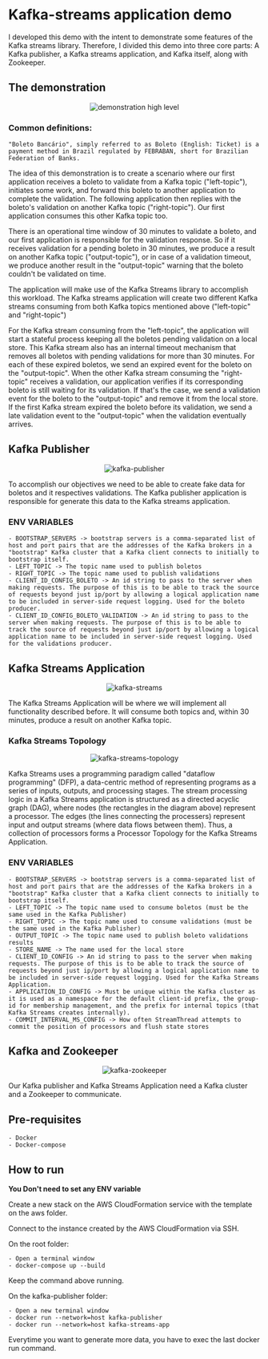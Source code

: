 # Kafka-streams application demo

I developed this demo with the intent to demonstrate some features of the Kafka streams library. Therefore, I divided this demo into three core parts: A Kafka publisher, a Kafka streams application, and Kafka itself, along with Zookeeper.

## The demonstration

<div style="text-align:center"><img src="./misc/images/demonstration-high-level.png" alt="demonstration high level"/></div>

### Common definitions:
    "Boleto Bancário", simply referred to as Boleto (English: Ticket) is a payment method in Brazil regulated by FEBRABAN, short for Brazilian Federation of Banks.

The idea of this demonstration is to create a scenario where our first application receives a boleto to validate from a Kafka topic ("left-topic"), initiates some work, and forward this boleto to another application to complete the validation. The following application then replies with the boleto's validation on another Kafka topic ("right-topic"). Our first application consumes this other Kafka topic too.

There is an operational time window of 30 minutes to validate a boleto, and our first application is responsible for the validation response. So if it receives validation for a pending boleto in 30 minutes, we produce a result on another Kafka topic ("output-topic"), or in case of a validation timeout, we produce another result in the "output-topic" warning that the boleto couldn't be validated on time.

The application will make use of the Kafka Streams library to accomplish this workload. The Kafka streams application will create two different Kafka streams consuming from both Kafka topics mentioned above ("left-topic" and "right-topic")

For the Kafka stream consuming from the "left-topic", the application will start a stateful process keeping all the boletos pending validation on a local store. This Kafka stream also has an internal timeout mechanism that removes all boletos with pending validations for more than 30 minutes. For each of these expired boletos, we send an expired event for the boleto on the "output-topic". When the other Kafka stream consuming the "right-topic" receives a validation, our application verifies if its corresponding boleto is still waiting for its validation. If that's the case, we send a validation event for the boleto to the "output-topic" and remove it from the local store. If the first Kafka stream expired the boleto before its validation, we send a late validation event to the "output-topic" when the validation eventually arrives.

## Kafka Publisher

<div style="text-align:center"><img src="./misc/images/kafka-publisher.png" alt="kafka-publisher"/></div>

To accomplish our objectives we need to be able to create fake data for boletos and it respectives validations. The Kafka publisher application is responsible for generate this data to the Kafka streams application.

### ENV VARIABLES

    - BOOTSTRAP_SERVERS -> bootstrap servers is a comma-separated list of host and port pairs that are the addresses of the Kafka brokers in a "bootstrap" Kafka cluster that a Kafka client connects to initially to bootstrap itself.
    - LEFT_TOPIC -> The topic name used to publish boletos
    - RIGHT_TOPIC -> The topic name used to publish validations
    - CLIENT_ID_CONFIG_BOLETO -> An id string to pass to the server when making requests. The purpose of this is to be able to track the source of requests beyond just ip/port by allowing a logical application name to be included in server-side request logging. Used for the boleto producer.
    - CLIENT_ID_CONFIG_BOLETO_VALIDATION -> An id string to pass to the server when making requests. The purpose of this is to be able to track the source of requests beyond just ip/port by allowing a logical application name to be included in server-side request logging. Used for the validations producer.

## Kafka Streams Application

<div style="text-align:center"><img src="./misc/images/kafka-streams.png" alt="kafka-streams"/></div>

The Kafka Streams Application will be where we will implement all functionality described before. It will consume both topics and, within 30 minutes, produce a result on another Kafka topic.

### Kafka Streams Topology

<div style="text-align:center"><img src="./misc/images/kafka-streams-topology.png" alt="kafka-streams-topology"/></div>

Kafka Streams uses a programming paradigm called "dataflow programming" (DFP), a data-centric method of representing programs as a series of inputs, outputs, and processing stages. The stream processing logic in a Kafka Streams application is structured as a directed acyclic graph (DAG), where nodes (the rectangles in the diagram above) represent a processor. The edges (the lines connecting the processers) represent input and output streams (where data flows between them). Thus, a collection of processors forms a Processor Topology for the Kafka Streams Application.

### ENV VARIABLES

    - BOOTSTRAP_SERVERS -> bootstrap servers is a comma-separated list of host and port pairs that are the addresses of the Kafka brokers in a "bootstrap" Kafka cluster that a Kafka client connects to initially to bootstrap itself.
    - LEFT_TOPIC -> The topic name used to consume boletos (must be the same used in the Kafka Publisher)
    - RIGHT_TOPIC -> The topic name used to consume validations (must be the same used in the Kafka Publisher)
    - OUTPUT_TOPIC -> The topic name used to publish boleto validations results
    - STORE_NAME -> The name used for the local store
    - CLIENT_ID_CONFIG -> An id string to pass to the server when making requests. The purpose of this is to be able to track the source of requests beyond just ip/port by allowing a logical application name to be included in server-side request logging. Used for the Kafka Streams Application.
    - APPLICATION_ID_CONFIG -> Must be unique within the Kafka cluster as it is used as a namespace for the default client-id prefix, the group-id for membership management, and the prefix for internal topics (that Kafka Streams creates internally).
    - COMMIT_INTERVAL_MS_CONFIG -> How often StreamThread attempts to commit the position of processors and flush state stores

## Kafka and Zookeeper

<div style="text-align:center"><img src="./misc/images/kafka-zookeeper.png" alt="kafka-zookeeper"/></div>

Our Kafka publisher and Kafka Streams Application need a Kafka cluster and a Zookeeper to communicate.

## Pre-requisites
    - Docker
    - Docker-compose

## How to run
**You Don't need to set any ENV variable**

Create a new stack on the AWS CloudFormation service with the template on the aws folder.

Connect to the instance created by the AWS CloudFormation via SSH.

On the root folder:
    
    - Open a terminal window
    - docker-compose up --build

Keep the command above running.

On the kafka-publisher folder:

    - Open a new terminal window
    - docker run --network=host kafka-publisher
    - docker run --network=host kafka-streams-app

Everytime you want to generate more data, you have to exec the last docker run command.